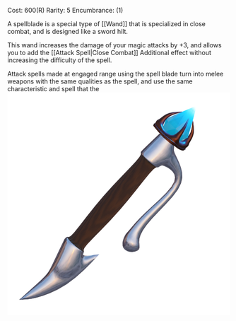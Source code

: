 Cost: 600(R)
Rarity: 5
Encumbrance: (1)

A spellblade is a special type of [[Wand]] that is specialized in close combat, and is designed like a sword hilt. 

This wand increases the damage of your magic attacks by +3, and allows you to add the [[Attack Spell|Close Combat]] Additional effect without increasing the difficulty of the spell.

Attack spells made at engaged range using the spell blade turn into melee weapons with the same qualities as the spell, and use the same characteristic and spell that the 
![Spellblade](https://github.com/CometVoid/Cataclysm/blob/main/Items/Weapons/Spellblade.png)
